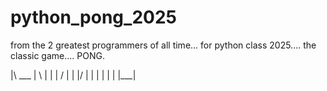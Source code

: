 # python_pong_2025
from the 2 greatest programmers of all time... for python class 2025.... the classic game.... PONG.

|\     ___
| \   |   |
| /   |   |
|/    |   |
|     |   |
|     |___|